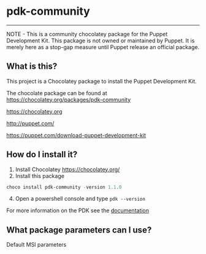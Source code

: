 pdk-community
==========================

---
NOTE - This is a community chocolatey package for the Puppet Development Kit.  This package is not owned or maintained by Puppet.  It is merely here as a stop-gap measure until Puppet release an official package.

## What is this?
This project is a Chocolatey package to install the Puppet Development Kit.

The chocolate package can be found at https://chocolatey.org/packages/pdk-community

https://chocolatey.org

http://puppet.com/

https://puppet.com/download-puppet-development-kit

## How do I install it?

1. Install Chocolatey https://chocolatey.org/
2. Install this package
```powershell
choco install pdk-community -version 1.1.0
```
4. Open a powershell console and type `pdk --version`

For more information on the PDK see the [documentation](https://puppet.com/docs/pdk/latest/pdk.html)

## What package parameters can I use?

Default MSI parameters
